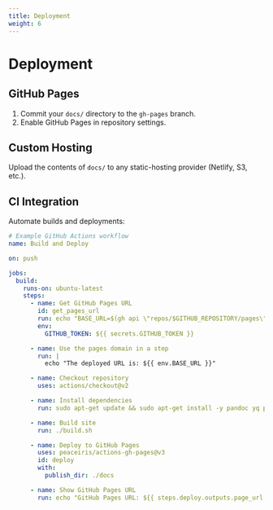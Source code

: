 ```yaml
---
title: Deployment
weight: 6
---
```


# Deployment

## GitHub Pages

1. Commit your `docs/` directory to the `gh-pages` branch.
2. Enable GitHub Pages in repository settings.

## Custom Hosting

Upload the contents of `docs/` to any static-hosting provider (Netlify, S3, etc.).

## CI Integration

Automate builds and deployments:
```yaml
# Example GitHub Actions workflow
name: Build and Deploy

on: push

jobs:
  build:
    runs-on: ubuntu-latest
    steps:
      - name: Get GitHub Pages URL
        id: get_pages_url
        run: echo "BASE_URL=$(gh api \"repos/$GITHUB_REPOSITORY/pages\" --jq '.html_url')" >> $GITHUB_ENV
        env:
          GITHUB_TOKEN: ${{ secrets.GITHUB_TOKEN }}

      - name: Use the pages domain in a step
        run: |
          echo "The deployed URL is: ${{ env.BASE_URL }}"

      - name: Checkout repository
        uses: actions/checkout@v2

      - name: Install dependencies
        run: sudo apt-get update && sudo apt-get install -y pandoc yq php-cli

      - name: Build site
        run: ./build.sh

      - name: Deploy to GitHub Pages
        uses: peaceiris/actions-gh-pages@v3
        id: deploy
        with:
          publish_dir: ./docs

      - name: Show GitHub Pages URL
        run: echo "GitHub Pages URL: ${{ steps.deploy.outputs.page_url }}"
```

